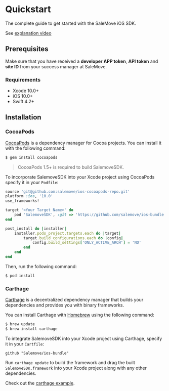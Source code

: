 # Quickstart

The complete guide to get started with the SaleMove iOS SDK. 

See [explanation video][2]

## Prerequisites

Make sure that you have received a **developer APP token**, **API token** and **site ID** from your success manager at SaleMove.

### Requirements
- Xcode 10.0+
- iOS 10.0+
- Swift 4.2+

## Installation

### CocoaPods

[CocoaPods][0] is a dependency manager for Cocoa projects. You can install it with the following command:

```bash
$ gem install cocoapods
```

> CocoaPods 1.5+ is required to build SalemoveSDK.

To incorporate SalemoveSDK into your Xcode project using CocoaPods specify it in your `Podfile`:

```ruby
source 'git@github.com:salemove/ios-cocoapods-repo.git'
platform :ios, '10.0'
use_frameworks!

target '<Your Target Name>' do
    pod 'SalemoveSDK', :git => 'https://github.com/salemove/ios-bundle'
end

post_install do |installer|
    installer.pods_project.targets.each do |target|
        target.build_configurations.each do |config|
            config.build_settings['ONLY_ACTIVE_ARCH'] = 'NO'
        end
    end
end

```

Then, run the following command:

```bash
$ pod install
```

### Carthage

[Carthage](https://github.com/Carthage/Carthage) is a decentralized dependency manager that builds your dependencies and provides you with binary frameworks.

You can install Carthage with [Homebrew](https://brew.sh/) using the following command:

```bash
$ brew update
$ brew install carthage
```

To integrate SalemoveSDK into your Xcode project using Carthage, specify it in your `Cartfile`:

```ogdl
github "Salemove/ios-bundle"
```

Run `carthage update` to build the framework and drag the built `SalemoveSDK.framework` into your Xcode project along with any other dependencies.

Check out the [carthage example][1].

[0]: http://cocoapods.org
[1]: https://github.com/salemove/ios-carthage-integration
[2]: https://drive.google.com/open?id=1-QcgKyyZZ5YDMH3pBlebTg5jCaKNGDvE
